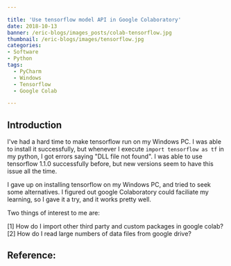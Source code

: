 ```yaml
---

title: 'Use tensorflow model API in Google Colaboratory'
date: 2018-10-13
banner: /eric-blogs/images_posts/colab-tensorflow.jpg
thumbnail: /eric-blogs/images/tensorflow.jpg
categories:
- Software
- Python
tags:
  - PyCharm
  - Windows
  - Tensorflow
  - Google Colab

---
```


## Introduction

I've had a hard time to make tensorflow run on my Windows PC. I was able to install it successfully, but whenever I execute `import tensorflow as tf` in my python, I got errors saying "DLL file not found". I was able to use tensorflow 1.1.0 successfully before, but new versions seem to have this issue all the time. 

<!--more-->

I gave up on installing tensorflow on my Windows PC, and tried to seek some alternatives. I figured out google Colaboratory could faciliate my learning, so I gave it a try, and it works pretty well.

Two things of interest to me are:

[1] How do I import other third party and custom packages in google colab?
[2] How do I read large numbers of data files from google drive?


Reference:
------
